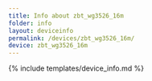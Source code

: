 ```yaml
---
title: Info about zbt_wg3526_16m
folder: info
layout: deviceinfo
permalink: /devices/zbt_wg3526_16m/
device: zbt_wg3526_16m
---
```

{% include templates/device_info.md %}
